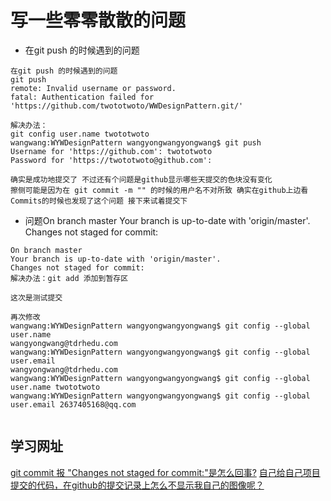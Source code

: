 # 写一些零零散散的问题

* 在git push 的时候遇到的问题

```
在git push 的时候遇到的问题
git push
remote: Invalid username or password.
fatal: Authentication failed for 'https://github.com/twototwoto/WWDesignPattern.git/'

解决办法：
git config user.name twototwoto
wangwang:WYWDesignPattern wangyongwangyongwang$ git push
Username for 'https://github.com': twototwoto
Password for 'https://twototwoto@github.com': 

确实是成功地提交了 不过还有个问题是github显示哪些天提交的色块没有变化
擦侧可能是因为在 git commit -m "" 的时候的用户名不对所致 确实在github上边看Commits的时候也发现了这个问题 接下来试着提交下

```
* 问题On branch master Your branch is up-to-date with 'origin/master'. Changes not staged for commit:

```
On branch master
Your branch is up-to-date with 'origin/master'.
Changes not staged for commit:
解决办法：git add 添加到暂存区

这次是测试提交

再次修改
wangwang:WYWDesignPattern wangyongwangyongwang$ git config --global user.name
wangyongwang@tdrhedu.com
wangwang:WYWDesignPattern wangyongwangyongwang$ git config --global user.email
wangyongwang@tdrhedu.com
wangwang:WYWDesignPattern wangyongwangyongwang$ git config --global user.name twototwoto
wangwang:WYWDesignPattern wangyongwangyongwang$ git config --global user.email 2637405168@qq.com


```

## 学习网址

[git commit 报 "Changes not staged for commit:"是怎么回事?](https://segmentfault.com/q/1010000004428943/a-1020000004451719)
[自己给自己项目提交的代码，在github的提交记录上怎么不显示我自己的图像呢？](https://segmentfault.com/q/1010000002899695)

